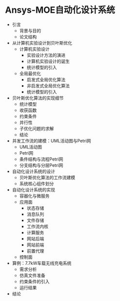 # Ansys-MOE自动化设计系统

- 引言
  - 背景与目的
  - 论文结构
- 从计算机实验设计到贝叶斯优化
  - 计算机实验设计
    - 实验设计方法的演进
    - 计算机实验设计的诞生
    - 统计模型的引入
  - 全局最优化
    - 启发式全局优化算法
    - 非启发式全局优化算法
    - 统计模型的引入
- 贝叶斯优化算法的实现细节
  - 统计模型
  - 收获函数
  - 约束条件
  - 并行性
  - 子优化问题的求解
  - 结论
- 并发工作流的建模：UML活动图与Petri网
  - UML活动图
  - Petri网
  - 条件结构与流程Petri网
  - 分支结构与分层Petri网
- 自动化设计系统的设计
  - 贝叶斯优化算法的工作流建模
  - 系统核心组件划分
- 自动化设计系统的实现
  - 容器化与微服务
  - 应用面
    - 状态存储
    - 消息队列
    - 文件存储
    - 工作流内核
    - 计算服务
    - 网站后端
    - 网站前端
    - 前置代理
  - 控制面
- 算例：7.7kW车载无线充电系统
  - 需求分析
  - 仿真文件准备
  - 约束条件的引入
  - 运行结果
- 结论


